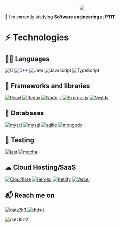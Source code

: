 <p align="center">
  <img src="https://readme-typing-svg.herokuapp.com?size=30&duration=3500&color=F71A00&background=FFFFFF00&lines=Hi+I'm+Do+Tien+Dat">
</p>

🔭 I’m currently studying **Software engineering** at **PTIT**

# ⚡ Technologies

## 👨‍💻 Languages

<p>
    <a><img alt="C" src="https://img.shields.io/badge/C-00599C?style=for-the-badge&logo=c&logoColor=white"></a>
    <a><img alt="C++" src="https://img.shields.io/badge/C%2B%2B-00599C?style=for-the-badge&logo=c%2B%2B&logoColor=white"></a>
    <a><img alt="Java" src="https://img.shields.io/badge/Java-ED8B00?style=for-the-badge&logo=openjdk&logoColor=white"></a>
    <a><img alt="JavaScript" src="https://img.shields.io/badge/JavaScript-F7DF1E?style=for-the-badge&logo=javascript&logoColor=black"></a>
    <a><img alt="TypeScript" src="https://img.shields.io/badge/TypeScript-007ACC?style=for-the-badge&logo=typescript&logoColor=white"></a>
</p>

## 🧰 Frameworks and libraries

<p>
    <a href="#"><img alt="React" src="https://img.shields.io/badge/React-20232A?style=for-the-badge&logo=react&logoColor=61DAFB"></a>
    <a href="#"><img alt="Redux" src="https://img.shields.io/badge/Redux-593D88?style=for-the-badge&logo=redux&logoColor=white"></a>
    <a href="#"><img alt="Node.js" src="https://img.shields.io/badge/Node.js-43853D?style=for-the-badge&logo=node.js&logoColor=white"></a>
    <a href="#"><img alt="Express.js" src="https://img.shields.io/badge/express.js-%23404d59.svg?style=for-the-badge&logo=express&logoColor=%2361DAFB"></a>
    <a href="#"><img alt="NestJs" src="https://img.shields.io/badge/nestjs-%23E0234E.svg?style=for-the-badge&logo=nestjs&logoColor=white"></a>
</p>

## 💾 Databases
  <a href="#"><img alt="mysql" src="https://img.shields.io/badge/MySQL-005C84?style=for-the-badge&logo=mysql&logoColor=white"></a>
  <a href="#"><img alt="mysql" src="https://img.shields.io/badge/Microsoft%20SQL%20Server-CC2927?style=for-the-badge&logo=microsoft%20sql%20server&logoColor=white"></a>
  <a href="#"><img alt="sqlite" src="https://img.shields.io/badge/SQLite-07405E?style=for-the-badge&logo=sqlite&logoColor=white"></a>
  <a href="#"><img alt="mongodb" src="https://img.shields.io/badge/MongoDB-4EA94B?style=for-the-badge&logo=mongodb&logoColor=white"></a>

## 🧪 Testing
  <a href="#"><img alt="jest" src="https://img.shields.io/badge/-jest-%23C21325?style=for-the-badge&logo=jest&logoColor=white"></a>
  <a href="#"><img alt="mocha" src="https://img.shields.io/badge/-mocha-%238D6748?style=for-the-badge&logo=mocha&logoColor=white"></a>
  


## ☁ Cloud Hosting/SaaS
  <a href="#"><img alt="Cloudflare" src="https://img.shields.io/badge/Cloudflare-F38020?style=for-the-badge&logo=Cloudflare&logoColor=white"></a>
  <a href="#"><img alt="Heroku" src="https://img.shields.io/badge/Heroku-430098?style=for-the-badge&logo=heroku&logoColor=white"></a>
  <a href="#"><img alt="Netlify" src="https://img.shields.io/badge/Netlify-00C7B7?style=for-the-badge&logo=netlify&logoColor=white"></a>
  <a href="#"><img alt="Vercel" src="https://img.shields.io/badge/Vercel-000000?style=for-the-badge&logo=vercel&logoColor=white"></a>
  

## 📬 Reach me on
<p align="left">
  <a target="blank" href="https://www.facebook.com/dtdatjj/" target="blank"><img align="center" src="https://img.shields.io/badge/Facebook-1877F2?style=for-the-badge&logo=facebook&logoColor=white" alt="datz2k3"/> </a>
  <a target="blank" href="mailto:datz0512@gmail.com" target="blank"><img align="center" src="https://img.shields.io/badge/Gmail-D14836?style=for-the-badge&logo=gmail&logoColor=white" alt="dtdatj"/> </a>
</p>

<p><img target="_blank" src="https://github-readme-stats.vercel.app/api/top-langs/?username=datz0512&layout=compact&theme=radical" alt="datz0512"/></p>
